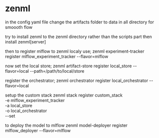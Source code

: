 # zenml


in the config yaml file change the artifacts folder to data in all directory for smoooth flow

try to install zenml to the zenml directory rather than the scripts part
then install zenml[server]

then to register mlflow to zenml localy use;
zenml experiment-tracker register mlflow_experiment_tracker --flavor=mlflow

now set the local store;
zenml artifact-store register local_store --flavor=local --path=/path/to/local/store

register the orchestrator;
zenml orchestrator register local_orchestrator --flavor=local

setup the custom stack
zenml stack register custom_stack \
    -e mlflow_experiment_tracker \
    -a local_store \
    -o local_orchestrator \
    --set

to deploy the model to mlflow
zenml model-deployer register mlflow_deployer --flavor=mlflow